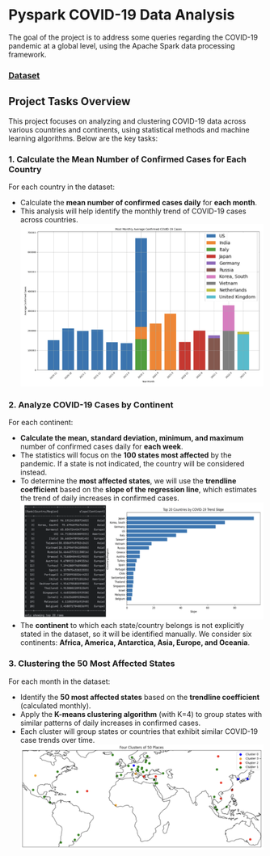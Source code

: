 # Pyspark COVID-19 Data Analysis

The goal of the project is to address some queries regarding the COVID-19 pandemic at a global level, using the Apache Spark data processing framework.

### [Dataset](https://github.com/CSSEGISandData/COVID-19/blob/master/csse_covid_19_data/csse_covid_19_time_series/time_series_covid19_confirmed_global.csv)

## Project Tasks Overview

This project focuses on analyzing and clustering COVID-19 data across various countries and continents, using statistical methods and machine learning algorithms. Below are the key tasks:

### 1. Calculate the Mean Number of Confirmed Cases for Each Country
For each country in the dataset:
- Calculate the **mean number of confirmed cases daily** for **each month**.
- This analysis will help identify the monthly trend of COVID-19 cases across countries.
![GITHUB](Images/Top_20_Monthly_Mean_of_Confirmed_Cases.png)

### 2. Analyze COVID-19 Cases by Continent
For each continent:
- **Calculate the mean, standard deviation, minimum, and maximum** number of confirmed cases daily for **each week**.
- The statistics will focus on the **100 states most affected** by the pandemic. If a state is not indicated, the country will be considered instead.
- To determine the **most affected states**, we will use the **trendline coefficient** based on the **slope of the regression line**, which estimates the trend of daily increases in confirmed cases.
![GITHUB](Images/Linear_Regression_Slope_of_each_Province.png)
- The **continent** to which each state/country belongs is not explicitly stated in the dataset, so it will be identified manually. We consider six continents: **Africa, America, Antarctica, Asia, Europe, and Oceania**.

### 3. Clustering the 50 Most Affected States
For each month in the dataset:
- Identify the **50 most affected states** based on the **trendline coefficient** (calculated monthly).
- Apply the **K-means clustering algorithm** (with K=4) to group states with similar patterns of daily increases in confirmed cases.
- Each cluster will group states or countries that exhibit similar COVID-19 case trends over time.
![GITHUB](Images/Clustering_Plotted_on_World_Map.png)
